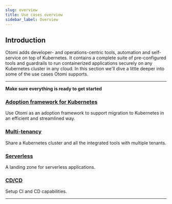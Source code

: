 ```yaml
---
slug: overview
title: Use cases overview
sidebar_label: Overview
---
```


## Introduction

Otomi adds developer- and operations-centric tools, automation and self-service on top of Kubernetes. It contains a complete suite of pre-configured tools and guardrails to run containerized applications securely on any Kubernetes cluster in any cloud. In this section we'll dive a little deeper into some of the use cases Otomi supports.


---

**Make sure everything is ready to get started**

### [Adoption framework for Kubernetes](adoption-framework.md)

Use Otomi as an adoption framework to support migration to Kubernetes in an efficient and streamlined way.

### [Multi-tenancy](multi-tenancy.md)

Share a Kubernetes cluster and all the integrated tools with multiple tenants.

### [Serverless](serverless.md)

A landing zone for serverless applications.

### [CD/CD](ci-cd.md)

Setup CI and CD capabilities.

---

